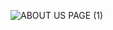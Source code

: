 
![ABOUT US PAGE (1)](https://user-images.githubusercontent.com/120185666/207139177-302b14a6-7eae-4547-9f2b-b4f8a338e7f1.png)

